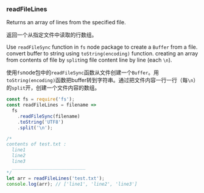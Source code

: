 ### readFileLines

Returns an array of lines from the specified file.

返回一个从指定文件中读取的行数组。

Use `readFileSync` function in `fs` node package to create a `Buffer` from a file.
convert buffer to string using `toString(encoding)` function.
creating an array from contents of file by `split`ing file content line by line (each `\n`).

使用`fs`node包中的`readFileSync`函数从文件创建一个`Buffer`。用`toString(encoding)`函数把buffer转到字符串。通过把文件内容一行一行（每`\n`）的`split`开，创建一个文件内容的数组。

```js
const fs = require('fs');
const readFileLines = filename =>
  fs
    .readFileSync(filename)
    .toString('UTF8')
    .split('\n');
```

```js
/*
contents of test.txt :
  line1
  line2
  line3
  ___________________________
*/
let arr = readFileLines('test.txt');
console.log(arr); // ['line1', 'line2', 'line3']
```

